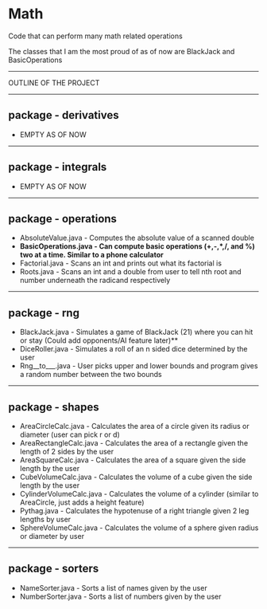 # Math

Code that can perform many math related operations

The classes that I am the most proud of as of now are BlackJack and BasicOperations

_____________________________________________________________________________________________________________
OUTLINE OF THE PROJECT

------------------------------
## package - derivatives 
- EMPTY AS OF NOW
------------------------------
## package - integrals
- EMPTY AS OF NOW
------------------------------
## package - operations
- AbsoluteValue.java - Computes the absolute value of a scanned double
- **BasicOperations.java - Can compute basic operations (+,-,*,/, and %) two at a time. Similar to a phone          calculator**
- Factorial.java - Scans an int and prints out what its factorial is
- Roots.java - Scans an int and a double from user to tell nth root and number underneath the radicand            respectively
------------------------------
## package - rng
- BlackJack.java - Simulates a game of BlackJack (21) where you can hit or stay                                   (Could add opponents/AI feature later)**
- DiceRoller.java - Simulates a roll of an n sided dice determined by the user
- Rng__to___.java - User picks upper and lower bounds and program gives a random number between the two bounds
------------------------------
## package - shapes
- AreaCircleCalc.java - Calculates the area of a circle given its radius or diameter (user can pick r or d)
- AreaRectangleCalc.java - Calculates the area of a rectangle given the length of 2 sides by the user
- AreaSquareCalc.java - Calculates the area of a square given the side length by the user
- CubeVolumeCalc.java - Calculates the volume of a cube given the side length by the user
- CylinderVolumeCalc.java - Calculates the volume of a cylinder (similar to AreaCircle, just adds a height        feature)
- Pythag.java - Calculates the hypotenuse of a right triangle given 2 leg lengths by user
- SphereVolumeCalc.java - Calculates the volume of a sphere given radius or diameter by user
------------------------------
## package - sorters
- NameSorter.java - Sorts a list of names given by the user
- NumberSorter.java - Sorts a list of numbers given by the user
